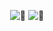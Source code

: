<p align="center">
  <img src="https://github-readme-stats.vercel.app/api?username=daoch4n&show_icons=true&theme=radical" alt="👀" />
  <img src="https://github-readme-streak-stats.herokuapp.com/?user=daoch4n&theme=radical" alt="👀" />
</p>
